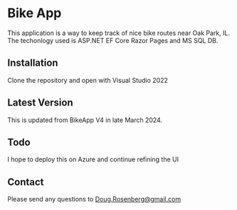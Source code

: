 # Bike App
This application is a way to keep track of nice bike routes near Oak Park, IL. The techonlogy used is ASP.NET EF Core Razor Pages and MS SQL DB.

## Installation
Clone the repository and open with Visual Studio 2022

## Latest Version
This is updated from BikeApp V4 in late March 2024.

## Todo
I hope to deploy this on Azure and continue refining the UI

## Contact
Please send any questions to Doug.Rosenberg@gmail.com